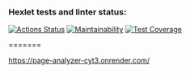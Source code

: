 ### Hexlet tests and linter status:
[![Actions Status](https://github.com/DanielNuud/java-project-72/actions/workflows/hexlet-check.yml/badge.svg)](https://github.com/DanielNuud/java-project-72/actions)
[![Maintainability](https://api.codeclimate.com/v1/badges/0d45d36cad8c7e4116c6/maintainability)](https://codeclimate.com/github/DanielNuud/java-project-72/maintainability)
[![Test Coverage](https://api.codeclimate.com/v1/badges/0d45d36cad8c7e4116c6/test_coverage)](https://codeclimate.com/github/DanielNuud/java-project-72/test_coverage)

=======

https://page-analyzer-cyt3.onrender.com/
